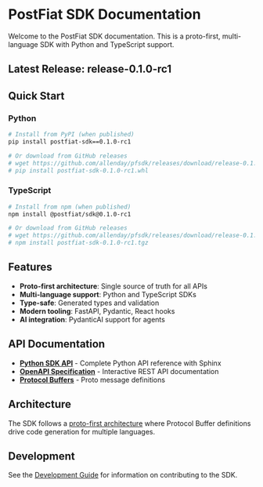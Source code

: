 # PostFiat SDK Documentation

Welcome to the PostFiat SDK documentation. This is a proto-first, multi-language SDK with Python and TypeScript support.

## Latest Release: release-0.1.0-rc1

## Quick Start

### Python
```bash
# Install from PyPI (when published)
pip install postfiat-sdk==0.1.0-rc1

# Or download from GitHub releases
# wget https://github.com/allenday/pfsdk/releases/download/release-0.1.0-rc1/postfiat-sdk-0.1.0-rc1.whl
# pip install postfiat-sdk-0.1.0-rc1.whl
```

### TypeScript
```bash
# Install from npm (when published)
npm install @postfiat/sdk@0.1.0-rc1

# Or download from GitHub releases
# wget https://github.com/allenday/pfsdk/releases/download/release-0.1.0-rc1/postfiat-sdk-0.1.0-rc1.tgz
# npm install postfiat-sdk-0.1.0-rc1.tgz
```

## Features

- **Proto-first architecture**: Single source of truth for all APIs
- **Multi-language support**: Python and TypeScript SDKs
- **Type-safe**: Generated types and validation
- **Modern tooling**: FastAPI, Pydantic, React hooks
- **AI integration**: PydanticAI support for agents

## API Documentation

- **[Python SDK API](generated/python/index.html)** - Complete Python API reference with Sphinx
- **[OpenAPI Specification](api/openapi.md)** - Interactive REST API documentation
- **[Protocol Buffers](generated/proto/index.md)** - Proto message definitions

## Architecture

The SDK follows a [proto-first architecture](ARCHITECTURE.md) where Protocol Buffer definitions drive code generation for multiple languages.

## Development

See the [Development Guide](DEVELOPMENT.md) for information on contributing to the SDK.